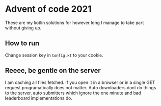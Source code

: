 # Advent of code 2021
These are my kotlin solutions for however long I manage to take part without giving up.

## How to run
Change session key in `Config.kt` to your cookie.

## Reeee, be gentle on the server
I am caching all files fetched. If you open it in a browser or in a single GET request programatically does not matter.
Auto downloaders dont do things to the server, auto submitters which ignore the one minute and bad leaderboard implementations do.
